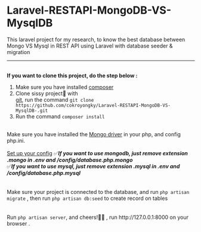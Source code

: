 # Laravel-RESTAPI-MongoDB-VS-MysqlDB
This laravel project for my research, to know the best database between Mongo VS Mysql in REST API using Laravel with database seeder &amp; migration

<hr><br>
<b>If you want to clone this project, do the step below :</b>
<ol type="1">
    <li>Make sure you have installed <a href="https://getcomposer.org/">composer</a></li>
    <li>Clone sissy project&#128150; with <br><a href="https://git-scm.com/">git</a>, run the command 
    <code>git clone https://github.com/cokroyongky/Laravel-RESTAPI-MongoDB-VS-MysqlDB-.git</code></li>
    <li>Run the command <code>composer install</code></li>
</ol>
<br>
Make sure you have installed the <a href="http://pecl.php.net/package/mongodb">Mongo driver</a> in your php, and config php.ini.
<br>
<br>
<u>Set up your config</u>
&#9989;<i><b>If you want to use mongodb, just remove extension .mongo in .env and /config/database.php.mongo</b></i>
<br>
&#9989;<i><b>If you want to use mysql, just remove extension .mysql in .env and /config/database.php.mysql</b></i>
<br><br><br>
Make sure your project is connected to the database, and run <code>php artisan migrate</code> , then run <code>php artisan db:seed</code> to create record on tables
<br>
<br>
<br>
Run <code>php artisan server</code>, and cheers!&#127867;&#127867; , run http://127.0.0.1:8000 on your browser .

